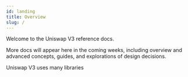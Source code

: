 ```yaml
---
id: landing
title: Overview
slug: /
---
```


Welcome to the Uniswap V3 reference docs. 

More docs will appear here in the coming weeks, including overview and advanced concepts, guides, and explorations of design decisions.

Uniswap V3 uses many libraries


